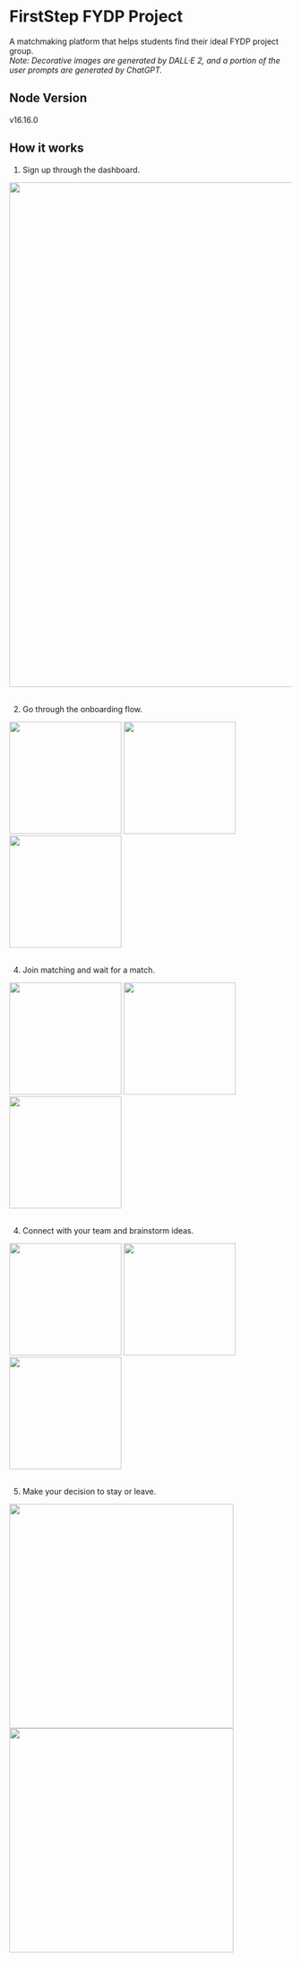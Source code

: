 # FirstStep FYDP Project
A matchmaking platform that helps students find their ideal FYDP project group. <br />
_Note: Decorative images are generated by DALL·E 2, and a portion of the user prompts are generated by ChatGPT._

## Node Version
v16.16.0

## How it works
1. Sign up through the dashboard.

<img src="https://github.com/sqguo/firststep-fe/assets/59301688/0b83a6cb-519c-473a-bf01-efaa4c8cded9" width="900"/>
<br /><br />

2. Go through the onboarding flow.

<img src="https://github.com/sqguo/firststep-fe/assets/59301688/8da560fd-06b5-47f3-ad93-00193c7af029" width="200"/>
<img src="https://github.com/sqguo/firststep-fe/assets/59301688/df91d93d-d80b-41cd-b0df-8a342eecbdcd" width="200"/>
<img src="https://github.com/sqguo/firststep-fe/assets/59301688/f3e7944a-4855-4e66-9520-2c04a496fb8e" width="200"/>
<br /><br />

4. Join matching and wait for a match.

<img src="https://github.com/sqguo/firststep-fe/assets/59301688/de946717-ed9a-4935-86fd-83138fd83ffc" width="200"/>
<img src="https://github.com/sqguo/firststep-fe/assets/59301688/3ecf8e09-b6d7-48a1-a9f0-192f7ed61f91" width="200"/>
<img src="https://github.com/sqguo/firststep-fe/assets/59301688/53619b40-c87b-4779-aca8-95618bd1c88b" width="200"/>
<br /><br />

4. Connect with your team and brainstorm ideas.

<img src="https://github.com/sqguo/firststep-fe/assets/59301688/f32098fc-32e5-42ca-942b-f31eefec572b" width="200"/>
<img src="https://github.com/sqguo/firststep-fe/assets/59301688/30d7439a-8c14-445f-b7ff-7d30dbd9f72b" width="200"/>
<img src="https://github.com/sqguo/firststep-fe/assets/59301688/10654256-40b4-480b-bbdf-7aa5d7ecc6b7" width="200"/>
<br /><br />


5. Make your decision to stay or leave.
<img src="https://github.com/sqguo/firststep-fe/assets/59301688/f6018787-e1af-4564-b0b3-dcc0075d3f61" height="400"/>
<img src="https://github.com/sqguo/firststep-fe/assets/59301688/1d424c2c-d8c6-461c-a76e-88200d88043b" height="400"/>
<br /><br />
